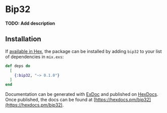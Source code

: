 # Bip32

**TODO: Add description**

## Installation

If [available in Hex](https://hex.pm/docs/publish), the package can be installed
by adding `bip32` to your list of dependencies in `mix.exs`:

```elixir
def deps do
  [
    {:bip32, "~> 0.1.0"}
  ]
end
```

Documentation can be generated with [ExDoc](https://github.com/elixir-lang/ex_doc)
and published on [HexDocs](https://hexdocs.pm). Once published, the docs can
be found at [https://hexdocs.pm/bip32](https://hexdocs.pm/bip32).


